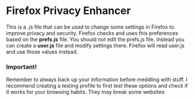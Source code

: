 
# Firefox Privacy Enhancer

This is a .js file that can be used to change some settings in Firefox to improve privacy and security. Firefox checks and uses this preferences based on the **prefs.js** file. You should not edit the prefs.js file. Instead you can create a **user.js** file and modify settings there. Firefox will read user.js and use those values instead.

### Important!

Remember to always back up your information before meddling with stuff. I recommend creating a testing profile to first test these options and check if it works for your browsing habits. They may break some websites